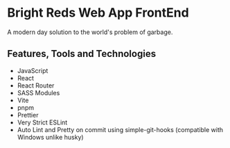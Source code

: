 # Bright Reds Web App FrontEnd
A modern day solution to the world's problem of garbage.

## Features, Tools and Technologies
- JavaScript
- React
- React Router
- SASS Modules
- Vite
- pnpm
- Prettier
- Very Strict ESLint
- Auto Lint and Pretty on commit using simple-git-hooks (compatible with Windows unlike husky)
